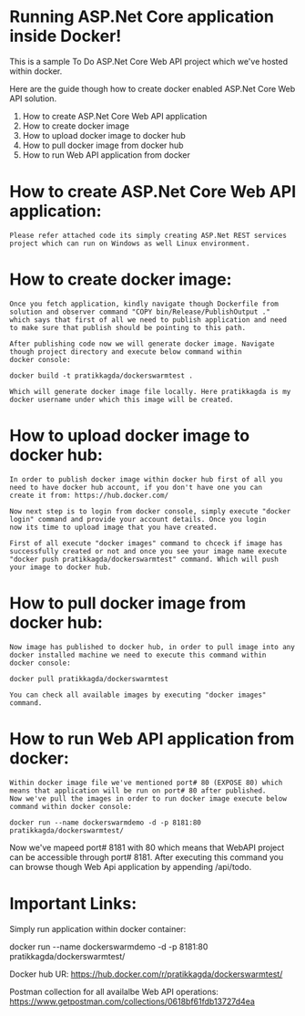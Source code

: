 # Running ASP.Net Core application inside Docker!

This is a sample To Do ASP.Net Core Web API project which we've hosted within docker.

Here are the guide though how to create docker enabled ASP.Net Core Web API solution.
  1) How to create ASP.Net Core Web API application
  2) How to create docker image
  3) How to upload docker image to docker hub
  4) How to pull docker image from docker hub
  5) How to run Web API application from docker
  
 
 # How to create ASP.Net Core Web API application:
    Please refer attached code its simply creating ASP.Net REST services project which can run on Windows as well Linux environment.
   
 # How to create docker image:
    Once you fetch application, kindly navigate though Dockerfile from solution and observer command "COPY bin/Release/PublishOutput ."
    which says that first of all we need to publish application and need to make sure that publish should be pointing to this path.
    
    After publishing code now we will generate docker image. Navigate though project directory and execute below command within 
    docker console:
    
    docker build -t pratikkagda/dockerswarmtest .
    
    Which will generate docker image file locally. Here pratikkagda is my docker username under which this image will be created.
    
#  How to upload docker image to docker hub:

    In order to publish docker image within docker hub first of all you need to have docker hub account, if you don't have one you can
    create it from: https://hub.docker.com/
    
    Now next step is to login from docker console, simply execute "docker login" command and provide your account details. Once you login
    now its time to upload image that you have created.
    
    First of all execute "docker images" command to chceck if image has successfully created or not and once you see your image name execute
    "docker push pratikkagda/dockerswarmtest" command. Which will push your image to docker hub.
    
 #  How to pull docker image from docker hub:
    
    Now image has published to docker hub, in order to pull image into any docker installed machine we need to execute this command within
    docker console:
    
    docker pull pratikkagda/dockerswarmtest
   
    You can check all available images by executing "docker images" command.
    
 # How to run Web API application from docker:
    
    Within docker image file we've mentioned port# 80 (EXPOSE 80) which means that application will be run on port# 80 after published.
    Now we've pull the images in order to run docker image execute below command within docker console:
    
    docker run --name dockerswarmdemo -d -p 8181:80 pratikkagda/dockerswarmtest/
   
   Now we've mapeed port# 8181 with 80 which means that WebAPI project can be accessible through port# 8181. After executing this command
   you can browse though Web Api application by appending /api/todo.
   
 # Important Links:
    
   Simply run application within docker container: 
   
   docker run --name dockerswarmdemo -d -p 8181:80 pratikkagda/dockerswarmtest/
    
   Docker hub UR: https://hub.docker.com/r/pratikkagda/dockerswarmtest/
   
   Postman collection for all availalbe Web API operations: https://www.getpostman.com/collections/0618bf61fdb13727d4ea
 
   
   
